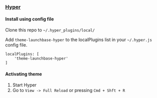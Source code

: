 ### [Hyper](https://hyper.is/)

#### Install using config file

Clone this repo to `~/.hyper_plugins/local/`

Add `theme-launchbase-hyper` to the localPlugins list in your `~/.hyper.js` config file.

    localPlugins: [
    	'theme-launchbase-hyper'
    ]

#### Activating theme

1.  Start Hyper
2.  Go to `View -> Full Reload` or pressing `Cmd + Shft + R`
